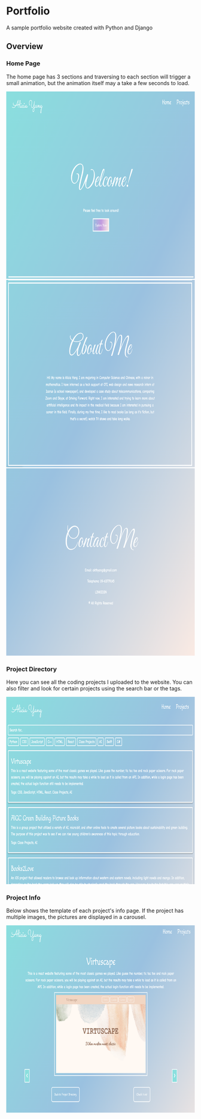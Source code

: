 # Portfolio
A sample portfolio website created with Python and Django

## Overview

### Home Page
The home page has 3 sections and traversing to each section will trigger a small animation, but the animation itself may a take a few seconds to load.

<img src="Home.png" alt="This is homepage of the website." width="700px" height="500px">
<img src="AboutMe.png" alt="A little bibo about me" width="700px" height="500px">
<img src="Contact.png" alt="This is where my contact info is." width="700px" height="500px">

### Project Directory
Here you can see all the coding projects I uploaded to the website. You can also filter and look for certain projects using the search bar or the tags.

<img src="Directory.png" alt="The project directory" width="700px" height="500px">

### Project Info
Below shows the template of each project's info page. If the project has multiple images, the pictures are displayed in a carousel.

<img src="ProjectInfo.png" alt="Template of project info page." width="700px" height="500px">


